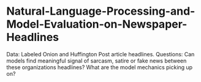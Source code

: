 # Natural-Language-Processing-and-Model-Evaluation-on-Newspaper-Headlines
Data: Labeled Onion and Huffington Post article headlines. Questions: Can models find meaningful signal of sarcasm, satire or fake news between these organizations headlines? What are the model mechanics picking up on?
